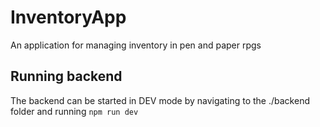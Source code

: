 # InventoryApp
An application for managing inventory in pen and paper rpgs

## Running backend
The backend can be started in DEV mode by navigating to the ./backend folder and running `npm run dev`
